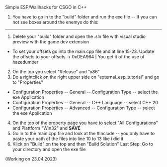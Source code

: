 Simple ESP/Wallhacks for CSGO in C++

1. You have to go in to the "build" folder and run the exe file
 -- If you can not see boxes around the enemys do this:
--------------------------------------------------------------------
1. Delete your "build" folder and open the .sln file with visual studio preview with the game dev extension
- To set your offsets go into the main.cpp file and at line 15-23. Update the offsets to your offsets -> 0xDEA964 | You get it of the use of hazedumper
2. On the top you select "Release" and "x86"
3. Do a rightclick on the right upper side on "external_esp_tutorial" and go to "Properties"
- Configuration Properties -- General -- Configuration Type -- select the exe Application
- Configuration Properties -- General -- C++ Language -- select  C++ 20
- Configuration Properties -- Advanced -- Configuration Type -- select the exe Application
4. On the top of the property page you have to select "All Configurations" and Plattform "Win32" and **SAVE**
5. Go in to the main.cpp file and look at the #include -- you only have to paste your path of the files into line 10 to 13 like i did it
6. Klick on "Build" on the top and then "Build Solution"
Last Step: Go to your directory and open the exe file

(Working on 23.04.2023)
